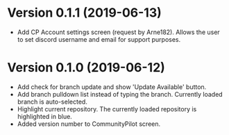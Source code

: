 Version 0.1.1 (2019-06-13)
==========================
 * Add CP Account settings screen (request by Arne182).  Allows the user to set discord username and email for support purposes.
 
Version 0.1.0 (2019-06-12)
==========================
 * Add check for branch update and show 'Update Available' button.  
 * Add branch pulldown list instead of typing the branch.  Currently loaded branch is auto-selected.
 * Highlight current repository.  The currently loaded repository is highlighted in blue.
 * Added version number to CommunityPilot screen.
